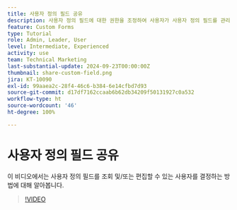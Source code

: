 ```yaml
---
title: 사용자 정의 필드 공유
description: 사용자 정의 필드에 대한 권한을 조정하여 사용자가 사용자 정의 필드를 관리할 수 있는지 또는 볼 수만 있는지 여부를 결정하는 방법을 알아봅니다.
feature: Custom Forms
type: Tutorial
role: Admin, Leader, User
level: Intermediate, Experienced
activity: use
team: Technical Marketing
last-substantial-update: 2024-09-23T00:00:00Z
thumbnail: share-custom-field.png
jira: KT-10090
exl-id: 99aaea2c-28f4-46c6-b384-6e14cfbd7d93
source-git-commit: d17df7162ccaab6b62db34209f50131927c0a532
workflow-type: ht
source-wordcount: '46'
ht-degree: 100%

---
```


# 사용자 정의 필드 공유


이 비디오에서는 사용자 정의 필드를 조회 및/또는 편집할 수 있는 사용자를 결정하는 방법에 대해 알아봅니다.

>[!VIDEO](https://video.tv.adobe.com/v/3432949/?quality=12&learn=on&enablevpops)

